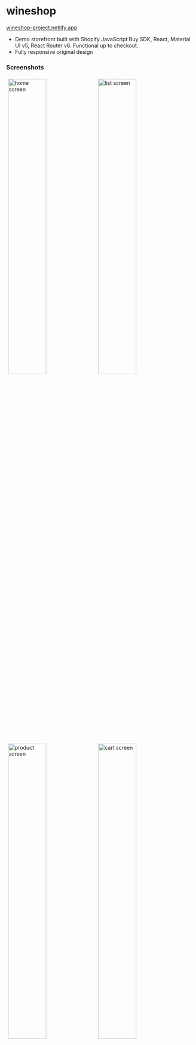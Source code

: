 # wineshop

[wineshop-project.netlify.app](https://wineshop-project.netlify.app/)

- Demo storefront built with Shopify JavaScript Buy SDK, React, Material UI v5, React Router v6. Functional up to checkout.
- Fully responsive original design

### Screenshots

<p>
<img src="https://kristenandersen.online/assets/screenshots/wineshop-home.png" alt="home screen" width="45%" style="padding: 5px;"/>
<img src="https://kristenandersen.online/assets/screenshots/wineshop-product-list.png" alt="list screen" width="45%"style="padding: 5px;"/>
</p>
<p>
<img src="https://kristenandersen.online/assets/screenshots/wineshop-product.png" alt="product screen" width="45%" style="padding: 5px;"/>
<img src="https://kristenandersen.online/assets/screenshots/wineshop-cart.png" alt="cart screen" width="45%" style="padding: 5px;"/>
</p>
